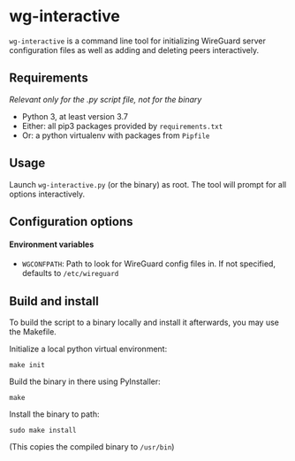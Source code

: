 # wg-interactive
`wg-interactive` is a command line tool for initializing WireGuard server configuration files as well as adding and deleting peers interactively.

## Requirements
_Relevant only for the .py script file, not for the binary_
- Python 3, at least version 3.7
- Either: all pip3 packages provided by `requirements.txt`
- Or: a python virtualenv with packages from `Pipfile`

## Usage
Launch `wg-interactive.py` (or the binary) as root. The tool will prompt for all options interactively.

## Configuration options
#### Environment variables
- `WGCONFPATH`: Path to look for WireGuard config files in. If not specified, defaults to `/etc/wireguard`

## Build and install
To build the script to a binary locally and install it afterwards, you may use the Makefile.

Initialize a local python virtual environment:

```make init```

Build the binary in there using PyInstaller:

```make```

Install the binary to path:

```sudo make install```

(This copies the compiled binary to `/usr/bin`)